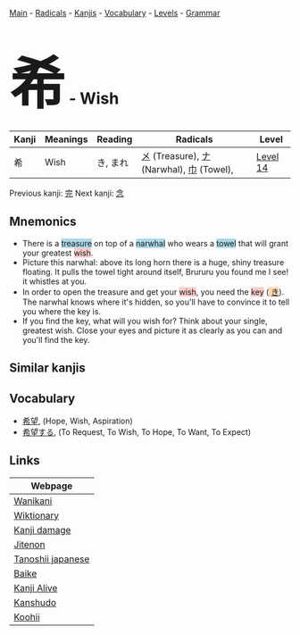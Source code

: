<style> bigfont {font-size: 100px}</style>
[Main](../README.md) -
[Radicals](../radicals.md) -
[Kanjis](../kanjis.md) -
[Vocabulary](../vocabulary.md) -
[Levels](../levels.md) -
[Grammar](../grammar.md)
# <bigfont> 希</bigfont> - Wish 

| Kanji | Meanings | Reading | Radicals | Level |
| --- | --- | --- | --- | --- |
| 希 | Wish | き, まれ | [メ](../radicals/メ.md) (Treasure), [ナ](../radicals/ナ.md) (Narwhal), [巾](../radicals/巾.md) (Towel),  | [Level 14](../levels/wk_level14.md) |

Previous kanji: [完](完.md) Next kanji: [念](念.md) 

## Mnemonics
 * There is a <span style="background-color:#ADD8E6"> treasure</span> on top of a <span style="background-color:#ADD8E6"> narwhal</span> who wears a <span style="background-color:#ADD8E6"> towel</span> that will grant your greatest <span style="background-color:#ffcccb"> wish</span>.
* Picture this narwhal: above its long horn there is a huge, shiny treasure floating. It pulls the towel tight around itself, Brururu you found me I see! it whistles at you.
* In order to open the treasure and get your <span style="background-color:#ffcccb"> wish</span>, you need the <span style="background-color:#ffcccb"> key</span> (<span style="background-color:#fed8b1"> [き](https://jisho.org/search/き)</span>). The narwhal knows where it's hidden, so you'll have to convince it to tell you where the key is.
* If you find the key, what will you wish for? Think about your single, greatest wish. Close your eyes and picture it as clearly as you can and you'll find the key.


## Similar kanjis
 


## Vocabulary
 * [希望](../vocabulary/希.md), (Hope, Wish, Aspiration)
* [希望する](../vocabulary/希.md), (To Request, To Wish, To Hope, To Want, To Expect)



## Links 

| Webpage |
| --- |
| [Wanikani          ](https://www.wanikani.com/kanji/希) |
| [Wiktionary        ](https://en.wiktionary.org/wiki/希) |
| [Kanji damage      ](http://www.kanjidamage.com/kanji/search?utf8=✓&q=希) |
| [Jitenon           ](https://jitenon.com/kanji/希) |
| [Tanoshii japanese ](https://www.tanoshiijapanese.com/dictionary/kanji.cfm?k=希) |
| [Baike             ](https://baike.baidu.com/item/希) |
| [Kanji Alive       ](https://app.kanjialive.com/希) |
| [Kanshudo          ](https://www.kanshudo.com/searchmn?q=希) |
| [Koohii            ](https://kanji.koohii.com/study/kanji/希) |
